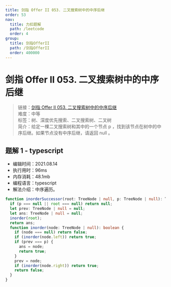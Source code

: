 ```yaml
---
title: 剑指 Offer II 053. 二叉搜索树中的中序后继
order: 53
nav:
  title: 力扣题解
  path: /leetcode
  order: 4
group:
  title: 剑指OfferII
  path: /剑指OfferII
  order: 400000
---
```


# 剑指 Offer II 053. 二叉搜索树中的中序后继

> 链接：[剑指 Offer II 053. 二叉搜索树中的中序后继](https://leetcode-cn.com/problems/P5rCT8/)  
> 难度：中等  
> 标签：树、深度优先搜索、二叉搜索树、二叉树  
> 简介：给定一棵二叉搜索树和其中的一个节点 p ，找到该节点在树中的中序后继。如果节点没有中序后继，请返回 null 。

## 题解 1 - typescript

- 编辑时间：2021.08.14
- 执行用时：96ms
- 内存消耗：48.1mb
- 编程语言：typescript
- 解法介绍：中序遍历。

```typescript
function inorderSuccessor(root: TreeNode | null, p: TreeNode | null): TreeNode | null {
  if (p === null || root === null) return null;
  let prev: TreeNode | null = null;
  let ans: TreeNode | null = null;
  inorder(root);
  return ans;
  function inorder(node: TreeNode | null): boolean {
    if (node === null) return false;
    if (inorder(node.left)) return true;
    if (prev === p) {
      ans = node;
      return true;
    }
    prev = node;
    if (inorder(node.right)) return true;
    return false;
  }
}
```
